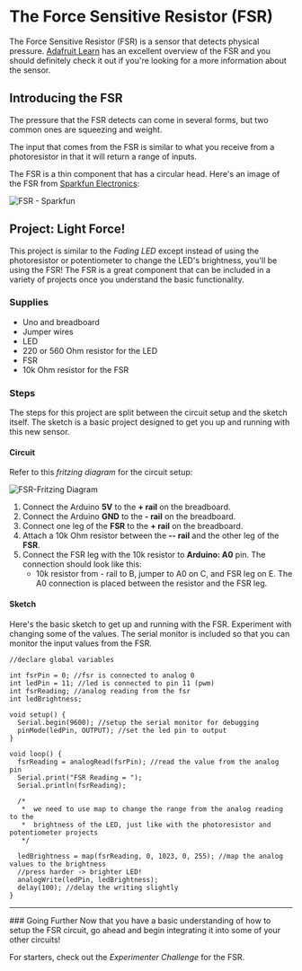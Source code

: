 # The Force Sensitive Resistor (FSR)
The Force Sensitive Resistor (FSR) is a sensor that detects physical pressure. [Adafruit Learn](https://learn.adafruit.com/force-sensitive-resistor-fsr/overview) has an excellent overview of the FSR and you should definitely check it out if you're looking for a more information about the sensor.

## Introducing the FSR
The pressure that the FSR detects can come in several forms, but two common ones are squeezing and weight.

The input that comes from the FSR is similar to what you receive from a photoresistor in that it will return a range of inputs.

The FSR is a thin component that has a circular head. Here's an image of the FSR from [Sparkfun Electronics](http://www.sparkfun.com):

![FSR - Sparkfun](https://cdn.sparkfun.com//assets/parts/2/9/6/7/09375-1.jpg)

## Project: Light Force!
This project is similar to the _Fading LED_ except instead of using the photoresistor or potentiometer to change the LED's brightness, you'll be using the FSR! The FSR is a great component that can be included in a variety of projects once you understand the basic functionality.

### Supplies
- Uno and breadboard
- Jumper wires
- LED
- 220 or 560 Ohm resistor for the LED
- FSR
- 10k Ohm resistor for the FSR

### Steps
The steps for this project are split between the circuit setup and the sketch itself. The sketch is a basic project designed to get you up and running with this new sensor.

#### Circuit
Refer to this _fritzing diagram_ for the circuit setup:

![FSR-Fritzing Diagram](http://i.imgur.com/RGQD56C.png)

1. Connect the Arduino **5V** to the **+ rail** on the breadboard.
2. Connect the Arduino **GND** to the **- rail** on the breadboard.
3. Connect one leg of the **FSR** to the **+ rail** on the breadboard.
4. Attach a 10k Ohm resistor between the **-- rail** and the other leg of the **FSR**.
5. Connect the FSR leg with the 10k resistor to **Arduino: A0** pin. The connection should look like this:
    - 10k resistor from - rail to B, jumper to A0 on C, and FSR leg on E. The A0 connection is placed between the resistor and the FSR leg.

#### Sketch
Here's the basic sketch to get up and running with the FSR. Experiment with changing some of the values. The serial monitor is included so that you can monitor the input values from the FSR.

```arduino
//declare global variables

int fsrPin = 0; //fsr is connected to analog 0
int ledPin = 11; //led is connected to pin 11 (pwm)
int fsrReading; //analog reading from the fsr
int ledBrightness;

void setup() {
  Serial.begin(9600); //setup the serial monitor for debugging
  pinMode(ledPin, OUTPUT); //set the led pin to output
}

void loop() {
  fsrReading = analogRead(fsrPin); //read the value from the analog pin
  Serial.print("FSR Reading = ");
  Serial.println(fsrReading);

  /*
   *  we need to use map to change the range from the analog reading to the
   *  brightness of the LED, just like with the photoresistor and potentiometer projects
   */

  ledBrightness = map(fsrReading, 0, 1023, 0, 255); //map the analog values to the brightness
  //press harder -> brighter LED!
  analogWrite(ledPin, ledBrightness);
  delay(100); //delay the writing slightly  
}
```

<hr/>
### Going Further
Now that you have a basic understanding of how to setup the FSR circuit, go ahead and begin integrating it into some of your other circuits!

For starters, check out the _Experimenter Challenge_ for the FSR. 
